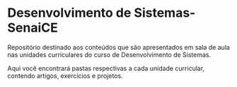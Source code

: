 # Desenvolvimento de Sistemas-SenaiCE
Repositório destinado aos conteúdos que são apresentados em sala de aula nas unidades curriculares do curso de Desenvolvimento de Sistemas.

Aqui você encontrará pastas respectivas a cada unidade curricular, contendo artigos, exercícios e projetos.
